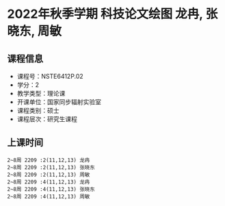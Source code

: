 # 2022年秋季学期 科技论文绘图 龙冉, 张晓东, 周敏






## 课程信息

- 课程号：NSTE6412P.02
- 学分：2
- 教学类型：理论课
- 开课单位：国家同步辐射实验室
- 课程类别：硕士
- 课程层次：研究生课程

## 上课时间

```
2~8周 2209 :2(11,12,13) 龙冉
2~8周 2209 :2(11,12,13) 张晓东
2~8周 2209 :2(11,12,13) 周敏
2~8周 2209 :4(11,12,13) 龙冉
2~8周 2209 :4(11,12,13) 张晓东
2~8周 2209 :4(11,12,13) 周敏
```

